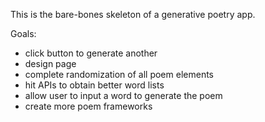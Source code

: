 This is the bare-bones skeleton of a generative poetry app.

Goals:
- click button to generate another
- design page 
- complete randomization of all poem elements
- hit APIs to obtain better word lists
- allow user to input a word to generate the poem
- create more poem frameworks
